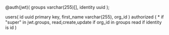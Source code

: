@auth(jwt)(
    groups varchar(255)[],
    identity uuid
);

users(
    id uuid primary key,
    first_name varchar(255),
    org_id
) authorized (
    * if "super" in jwt.groups,
    read,create,update 
        if org_id in groups
    read if identity is id
)

